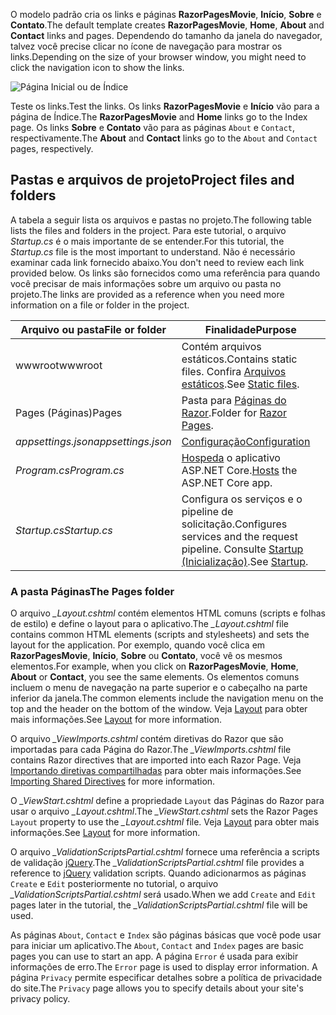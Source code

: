 <span data-ttu-id="a5203-101">O modelo padrão cria os links e páginas **RazorPagesMovie**, **Início**, **Sobre** e **Contato**.</span><span class="sxs-lookup"><span data-stu-id="a5203-101">The default template creates **RazorPagesMovie**, **Home**, **About** and **Contact** links and pages.</span></span> <span data-ttu-id="a5203-102">Dependendo do tamanho da janela do navegador, talvez você precise clicar no ícone de navegação para mostrar os links.</span><span class="sxs-lookup"><span data-stu-id="a5203-102">Depending on the size of your browser window, you might need to click the navigation icon to show the links.</span></span>

![Página Inicial ou de Índice](../../tutorials/razor-pages/razor-pages-start/_static/home2.png)

<span data-ttu-id="a5203-104">Teste os links.</span><span class="sxs-lookup"><span data-stu-id="a5203-104">Test the links.</span></span> <span data-ttu-id="a5203-105">Os links **RazorPagesMovie** e **Início** vão para a página de Índice.</span><span class="sxs-lookup"><span data-stu-id="a5203-105">The **RazorPagesMovie** and **Home** links go to the Index page.</span></span> <span data-ttu-id="a5203-106">Os links **Sobre** e **Contato** vão para as páginas `About` e `Contact`, respectivamente.</span><span class="sxs-lookup"><span data-stu-id="a5203-106">The **About** and **Contact** links go to the `About` and `Contact` pages, respectively.</span></span>

## <a name="project-files-and-folders"></a><span data-ttu-id="a5203-107">Pastas e arquivos de projeto</span><span class="sxs-lookup"><span data-stu-id="a5203-107">Project files and folders</span></span>

<span data-ttu-id="a5203-108">A tabela a seguir lista os arquivos e pastas no projeto.</span><span class="sxs-lookup"><span data-stu-id="a5203-108">The following table lists the files and folders in the project.</span></span> <span data-ttu-id="a5203-109">Para este tutorial, o arquivo *Startup.cs* é o mais importante de se entender.</span><span class="sxs-lookup"><span data-stu-id="a5203-109">For this tutorial, the *Startup.cs* file is the most important to understand.</span></span> <span data-ttu-id="a5203-110">Não é necessário examinar cada link fornecido abaixo.</span><span class="sxs-lookup"><span data-stu-id="a5203-110">You don't need to review each link provided below.</span></span> <span data-ttu-id="a5203-111">Os links são fornecidos como uma referência para quando você precisar de mais informações sobre um arquivo ou pasta no projeto.</span><span class="sxs-lookup"><span data-stu-id="a5203-111">The links are provided as a reference when you need more information on a file or folder in the project.</span></span>

| <span data-ttu-id="a5203-112">Arquivo ou pasta</span><span class="sxs-lookup"><span data-stu-id="a5203-112">File or folder</span></span>              | <span data-ttu-id="a5203-113">Finalidade</span><span class="sxs-lookup"><span data-stu-id="a5203-113">Purpose</span></span> |
| ----------------- | ------------ |
| <span data-ttu-id="a5203-114">wwwroot</span><span class="sxs-lookup"><span data-stu-id="a5203-114">wwwroot</span></span> | <span data-ttu-id="a5203-115">Contém arquivos estáticos.</span><span class="sxs-lookup"><span data-stu-id="a5203-115">Contains static files.</span></span> <span data-ttu-id="a5203-116">Confira [Arquivos estáticos](xref:fundamentals/static-files).</span><span class="sxs-lookup"><span data-stu-id="a5203-116">See [Static files](xref:fundamentals/static-files).</span></span> |
| <span data-ttu-id="a5203-117">Pages (Páginas)</span><span class="sxs-lookup"><span data-stu-id="a5203-117">Pages</span></span> | <span data-ttu-id="a5203-118">Pasta para [Páginas do Razor](xref:razor-pages/index).</span><span class="sxs-lookup"><span data-stu-id="a5203-118">Folder for [Razor Pages](xref:razor-pages/index).</span></span> |
| <span data-ttu-id="a5203-119">*appsettings.json*</span><span class="sxs-lookup"><span data-stu-id="a5203-119">*appsettings.json*</span></span> | [<span data-ttu-id="a5203-120">Configuração</span><span class="sxs-lookup"><span data-stu-id="a5203-120">Configuration</span></span>](xref:fundamentals/configuration/index) |
| <span data-ttu-id="a5203-121">*Program.cs*</span><span class="sxs-lookup"><span data-stu-id="a5203-121">*Program.cs*</span></span> | <span data-ttu-id="a5203-122">[Hospeda](xref:fundamentals/host/index) o aplicativo ASP.NET Core.</span><span class="sxs-lookup"><span data-stu-id="a5203-122">[Hosts](xref:fundamentals/host/index) the ASP.NET Core app.</span></span>|
| <span data-ttu-id="a5203-123">*Startup.cs*</span><span class="sxs-lookup"><span data-stu-id="a5203-123">*Startup.cs*</span></span> | <span data-ttu-id="a5203-124">Configura os serviços e o pipeline de solicitação.</span><span class="sxs-lookup"><span data-stu-id="a5203-124">Configures services and the request pipeline.</span></span> <span data-ttu-id="a5203-125">Consulte [Startup (Inicialização)](xref:fundamentals/startup).</span><span class="sxs-lookup"><span data-stu-id="a5203-125">See [Startup](xref:fundamentals/startup).</span></span>|

### <a name="the-pages-folder"></a><span data-ttu-id="a5203-126">A pasta Páginas</span><span class="sxs-lookup"><span data-stu-id="a5203-126">The Pages folder</span></span>

<span data-ttu-id="a5203-127">O arquivo *_Layout.cshtml* contém elementos HTML comuns (scripts e folhas de estilo) e define o layout para o aplicativo.</span><span class="sxs-lookup"><span data-stu-id="a5203-127">The *_Layout.cshtml* file contains common HTML elements (scripts and stylesheets) and sets the layout for the application.</span></span> <span data-ttu-id="a5203-128">Por exemplo, quando você clica em **RazorPagesMovie**, **Início**, **Sobre** ou **Contato**, você vê os mesmos elementos.</span><span class="sxs-lookup"><span data-stu-id="a5203-128">For example, when you click on **RazorPagesMovie**, **Home**, **About** or **Contact**, you see the same elements.</span></span> <span data-ttu-id="a5203-129">Os elementos comuns incluem o menu de navegação na parte superior e o cabeçalho na parte inferior da janela.</span><span class="sxs-lookup"><span data-stu-id="a5203-129">The common elements include the navigation menu on the top and the header on the bottom of the window.</span></span> <span data-ttu-id="a5203-130">Veja [Layout](xref:mvc/views/layout) para obter mais informações.</span><span class="sxs-lookup"><span data-stu-id="a5203-130">See [Layout](xref:mvc/views/layout) for more information.</span></span>

<span data-ttu-id="a5203-131">O arquivo *_ViewImports.cshtml* contém diretivas do Razor que são importadas para cada Página do Razor.</span><span class="sxs-lookup"><span data-stu-id="a5203-131">The *_ViewImports.cshtml* file contains Razor directives that are imported into each Razor Page.</span></span> <span data-ttu-id="a5203-132">Veja [Importando diretivas compartilhadas](xref:mvc/views/layout#importing-shared-directives) para obter mais informações.</span><span class="sxs-lookup"><span data-stu-id="a5203-132">See [Importing Shared Directives](xref:mvc/views/layout#importing-shared-directives) for more information.</span></span>

<span data-ttu-id="a5203-133">O *_ViewStart.cshtml* define a propriedade `Layout` das Páginas do Razor para usar o arquivo *_Layout.cshtml*.</span><span class="sxs-lookup"><span data-stu-id="a5203-133">The *_ViewStart.cshtml* sets the Razor Pages `Layout` property to use the *_Layout.cshtml* file.</span></span> <span data-ttu-id="a5203-134">Veja [Layout](xref:mvc/views/layout) para obter mais informações.</span><span class="sxs-lookup"><span data-stu-id="a5203-134">See [Layout](xref:mvc/views/layout) for more information.</span></span>

<span data-ttu-id="a5203-135">O arquivo *_ValidationScriptsPartial.cshtml* fornece uma referência a scripts de validação [jQuery](https://jquery.com/).</span><span class="sxs-lookup"><span data-stu-id="a5203-135">The *_ValidationScriptsPartial.cshtml* file provides a reference to [jQuery](https://jquery.com/) validation scripts.</span></span> <span data-ttu-id="a5203-136">Quando adicionarmos as páginas `Create` e `Edit` posteriormente no tutorial, o arquivo *_ValidationScriptsPartial.cshtml* será usado.</span><span class="sxs-lookup"><span data-stu-id="a5203-136">When we add `Create` and `Edit` pages later in the tutorial, the *_ValidationScriptsPartial.cshtml* file will be used.</span></span>

<span data-ttu-id="a5203-137">As páginas `About`, `Contact` e `Index` são páginas básicas que você pode usar para iniciar um aplicativo.</span><span class="sxs-lookup"><span data-stu-id="a5203-137">The `About`, `Contact` and `Index` pages are basic pages you can use to start an app.</span></span> <span data-ttu-id="a5203-138">A página `Error` é usada para exibir informações de erro.</span><span class="sxs-lookup"><span data-stu-id="a5203-138">The `Error` page is used to display error information.</span></span> <span data-ttu-id="a5203-139">A página `Privacy` permite especificar detalhes sobre a política de privacidade do site.</span><span class="sxs-lookup"><span data-stu-id="a5203-139">The `Privacy` page allows you to specify details about your site's privacy policy.</span></span>
